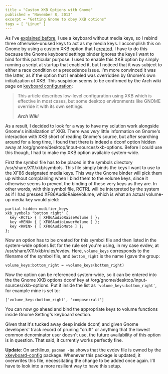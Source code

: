 ```yaml
---
title = "Custom XKB Options with Gnome"
published = "November 8, 2013"
excerpt = "Getting Gnome to obey XKB options"
tags = [ "Linux" ]
---
```


As I've [explained before](/posts/xmonad-ignores-bindings/#media-keys), I use a keyboard without media keys, so I rebind three otherwise-unused keys to act as my media keys. I accomplish this on Gnome by using a custom XKB option that I [created](/posts/xmonad-ignores-bindings/#workaround). I have to do this because the Gnome keyboard settings binder ignores the keys I want to bind for this particular purpose. I used to enable this XKB option by simply running a script at startup that enabled it, but I noticed that it was subject to either a race condition or a precedence issue. I'm more convinced it was the latter, as if the option that I enabled was overridden by Gnome's own initialization of XKB. This suspicion seems to be confirmed by the Arch wiki page on [keyboard configuration](https://wiki.archlinux.org/index.php/Keyboard_Configuration_in_Xorg):

> This article describes low-level configuration using XKB which is effective in most cases, but some desktop environments like GNOME override it with its own settings.
>
> <cite><strong>Arch Wiki</strong></cite>

As a result, I decided to look for a way to have my solution work alongside Gnome's initialization of XKB. There was _very_ little information on Gnome's interaction with XKB short of reading Gnome's source, but after searching around for a long time, I found that there is indeed a dconf option hidden away at <span class="path">/org/gnome/desktop/input-sources/xkb-options</span>. Before I could use this though, I had to make my XKB option available system-wide.

First the symbol file has to be placed in the symbols directory <span class="path">/usr/share/X11/xkb/symbols</span>. This file simply binds the keys I want to use to the XF86 designated media keys. This way the Gnome binder will pick them up without complaining when I bind them to the volume keys, since it otherwise seems to prevent the binding of these very keys as they are. In other words, with this symbol file, RCTRL will be interpreted by the system as if I had pressed XF86AudioRaiseVolume, which is what an actual volume-up media key would yield:

```
partial hidden modifier_keys
xkb_symbols "bottom_right" {
  key <RCTL> { [ XF86AudioRaiseVolume ] };
  key <MENU> { [ XF86AudioLowerVolume ] };
  key <RWIN> { [ XF86AudioMute ] };
};
```

Now an option has to be created for this symbol file and then listed in the system-wide options list for the rule set you're using, in my case evdev, at <span class="path">/usr/share/X11/xkb/rules/evdev</span>. Here, `volume_keys` corresponds to the filename of the symbol file, and `bottom_right` is the name I gave the group:

```
volume_keys:bottom_right = +volume_keys(bottom_right)
```

Now the option can be referenced system-wide, so it can be entered into the the Gnome XKB options dconf key at <span class="path">/org/gnome/desktop/input-sources/xkb-options</span>. Put it inside the list as `'volume_keys:bottom_right'`, for example mine is set to:

```
['volume_keys:bottom_right', 'compose:ralt']
```

You can now go ahead and bind the appropriate keys to volume functions inside Gnome Setting's keyboard section.

Given that it's tucked away deep inside dconf, and given Gnome developers' track record of pruning "cruft" or anything that the lowest common denominator user doesn't use, the future availability of this option is in question. That said, it currently works perfectly fine.

**Update**: On archlinux, `pacman -Qo` shows that the <span class="path">evdev</span> file is owned by the [xkeyboard-config] package. Whenever this package is updated, it overwrites this file, necessitating the change to be added once again. I'll have to look into a more resilient way to have this setup.

[xkeyboard-config]: https://www.archlinux.org/packages/extra/any/xkeyboard-config/
